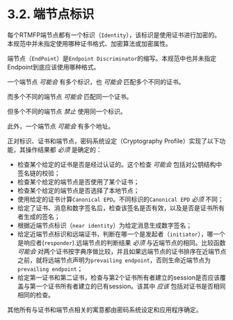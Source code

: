 # 3.2.  端节点标识

每个RTMFP端节点都有一个标识（`Identity`），该标识是使用证书进行加密的。本规范中并未指定使用哪种证书格式、加密算法或加密属性。

端节点（`EndPoint`）是`Endpoint Discriminator`的缩写。本规范中也并未指定Endpoint到底应该使用哪种格式。

一个端节点 *可能会* 有多个标识，也 *可能会* 匹配多个不同的证书。

而多个不同的端节点 *可能会* 匹配同一个证书。

但多个不同的端节点 *禁止* 使用同一个标识。

此外，一个端节点 *可能会* 有多个地址。

正对标识、证书和端节点，密码系统设定（Cryptography Profile）实现了以下功能，其操作结果都 *必须* 是确定的：

* 检查某个给定的证书是否是经过认证的。这个检查 *可能会* 包括对公钥结构中签名链的校验；
* 检查某个给定的端节点是否使用了某个证书；
* 检查某个给定的端节点是否选择了本地节点；
* 使用给定的证书计算`Canonical EPD`。不同标识的`Canonical EPD` *必须* 不同；
* 给定了证书、消息和数字签名后，检查该签名是否有效，以及是否是证书所有者生成的签名；
* 根据近端节点标识（`near identity`）为给定消息生成数字签名；
* 给定近端节点标识和远端证书，判断在哪一个是发起者（`initiator`），哪一个是响应者(`responder`).远端节点的判断结果 *必须* 与近端节点的相同。比较函数 *可能会* 对两个证书按字典序做比较，并且如果远端节点的证书排序在近端节点之前，就将远端节点声明为`prevailing endpoint`，否则生命近端节点为`prevailing endpoint`；
* 给定第一证书和第二证书，检查与第2个证书所有者建立的session是否应该覆盖与第一个证书所有者建立的已有session。该其中 *应该* 包括对证书是否相同相同的检查。

其他所有与证书和端节点相关的寓意都由密码系统设定和应用程序确定。
